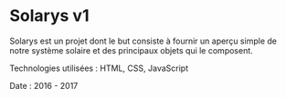 # Solarys v1

Solarys est un projet dont le but consiste à fournir un aperçu simple de notre système solaire et des principaux objets qui le composent.

Technologies utilisées : HTML, CSS, JavaScript

Date : 2016 - 2017

